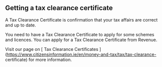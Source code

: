 ##  Getting a tax clearance certificate

A Tax Clearance Certificate is confirmation that your tax affairs are correct
and up to date.

You need to have a Tax Clearance Certificate to apply for some schemes and
licences. You can apply for a Tax Clearance Certificate from Revenue.

Visit our page on [ Tax Clearance Certificates
](https://www.citizensinformation.ie/en/money-and-tax/tax/tax-clearance-
certificate) for more information.
